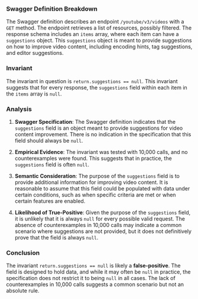 ### Swagger Definition Breakdown

The Swagger definition describes an endpoint `/youtube/v3/videos` with a `GET` method. The endpoint retrieves a list of resources, possibly filtered. The response schema includes an `items` array, where each item can have a `suggestions` object. This `suggestions` object is meant to provide suggestions on how to improve video content, including encoding hints, tag suggestions, and editor suggestions.

### Invariant

The invariant in question is `return.suggestions == null`. This invariant suggests that for every response, the `suggestions` field within each item in the `items` array is `null`.

### Analysis

1. **Swagger Specification**: The Swagger definition indicates that the `suggestions` field is an object meant to provide suggestions for video content improvement. There is no indication in the specification that this field should always be `null`.

2. **Empirical Evidence**: The invariant was tested with 10,000 calls, and no counterexamples were found. This suggests that in practice, the `suggestions` field is often `null`.

3. **Semantic Consideration**: The purpose of the `suggestions` field is to provide additional information for improving video content. It is reasonable to assume that this field could be populated with data under certain conditions, such as when specific criteria are met or when certain features are enabled.

4. **Likelihood of True-Positive**: Given the purpose of the `suggestions` field, it is unlikely that it is always `null` for every possible valid request. The absence of counterexamples in 10,000 calls may indicate a common scenario where suggestions are not provided, but it does not definitively prove that the field is always `null`.

### Conclusion

The invariant `return.suggestions == null` is likely a **false-positive**. The field is designed to hold data, and while it may often be `null` in practice, the specification does not restrict it to being `null` in all cases. The lack of counterexamples in 10,000 calls suggests a common scenario but not an absolute rule.
